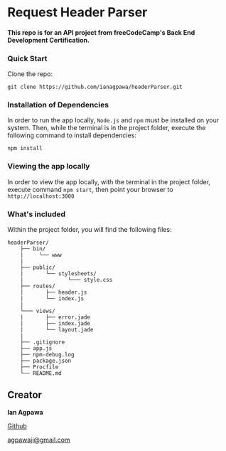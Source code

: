 # Request Header Parser

#### This repo is for an API project from freeCodeCamp's Back End Development Certification.



### Quick Start
Clone the repo:
```
git clone https://github.com/ianagpawa/headerParser.git
```

### Installation of Dependencies
In order to run the app locally, `Node.js` and `npm` must be installed on your system.  Then, while the terminal is in the project folder, execute the following command to install dependencies:
```
npm install
```

### Viewing the app locally
In order to view the app locally, with the terminal in the project folder, execute command `npm start`, then point your browser to `http://localhost:3000`



### What's included
Within the project folder, you will find the following files:

```
headerParser/
    ├── bin/
    |     └── www
    |
    ├── public/
    |       └── stylesheets/
    |              └─── style.css
    ├── routes/
    |       ├── header.js
    |       └── index.js
    |
    └─── views/
    |       ├── error.jade
    |       ├── index.jade
    |       └── layout.jade
    |
    ├── .gitignore
    ├── app.js
    ├── npm-debug.log
    ├── package.json
    ├── Procfile
    └── README.md
```

## Creator

**Ian Agpawa**


[Github](https://github.com/ianagpawa)

 agpawaji@gmail.com
